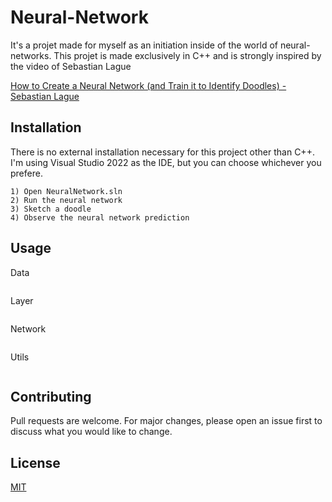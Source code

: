 # Neural-Network
It's a projet made for myself as an initiation inside of the world of neural-networks. This projet is made exclusively in C++ and is strongly inspired by the video of Sebastian Lague

[How to Create a Neural Network (and Train it to Identify Doodles) - Sebastian Lague](https://www.youtube.com/watch?v=hfMk-kjRv4c)

## Installation
There is no external installation necessary for this project other than C++. I'm using Visual Studio 2022 as the IDE, but you can choose whichever you prefere.
```
1) Open NeuralNetwork.sln
2) Run the neural network
3) Sketch a doodle
4) Observe the neural network prediction
```
## Usage
Data
```

```
Layer
```

```
Network
```

```
Utils
```

```
## Contributing

Pull requests are welcome. For major changes, please open an issue first
to discuss what you would like to change.

## License

[MIT](https://choosealicense.com/licenses/mit/)
